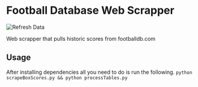 # Football Database Web Scrapper

![Refresh Data](https://github.com/fischersean/fdb-scrape/workflows/Refresh%20Data/badge.svg?branch=master)

Web scrapper that pulls historic scores from footballdb.com

## Usage

After installing dependencies all you need to do is run the following.
`python scrapeBoxScores.py && python processTables.py`
